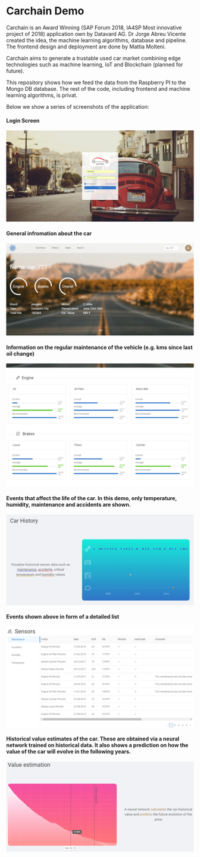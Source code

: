 # Carchain Demo

Carchain is an Award Winning (SAP Forum 2018, IA4SP Most innovative project of 2018) application own by Datavard AG. Dr Jorge Abreu Vicente created the idea, the machine learning algorithms, database and pipeline. The frontend design and deployment are done by Mattia Molteni.

Carchain aims to generate a trustable used car market combining edge technologies such as machine learning, IoT and Blockchain (planned for future). 

This repository shows how we feed the data from the Raspberry PI to the Mongo DB database. The rest of the code, including frontend and machine learning algorithms, is privat.

Below we show a series of screenshots of the application:

#### Login Screen

![Login Screen](carchain_login.png)

#### General infromation about the car

![General infromation about the car](carchain_overal.png)

#### Information on the regular maintenance of the vehicle (e.g. kms since last oil change)

![Information on the regular maintenance of the vehicle (e.g. kms since last oil change)](carchain_periodic_maint_info.png)

#### Events that affect the life of the car. In this demo, only temperature, humidity, maintenance and accidents are shown.

![Events that affect the life of the car. In this demo, only temperature, humidity, maintenance and accidents are shown.](carchain_events.png)

#### Events shown above in form of a detailed list

![Events shown above in form of a detailed list](carchain_events_list.png)

#### Historical value estimates of the car. These are obtained via a neural network trained on historical data. It also shows a prediction on how the value of the car will evolve in the following years.

![Historical value estimates of the car. These are obtained via a neural network trained on historical data. It also shows a prediction on how the value of the car will evolve in the following years.](carchain_car_value_history_prediction.png)
